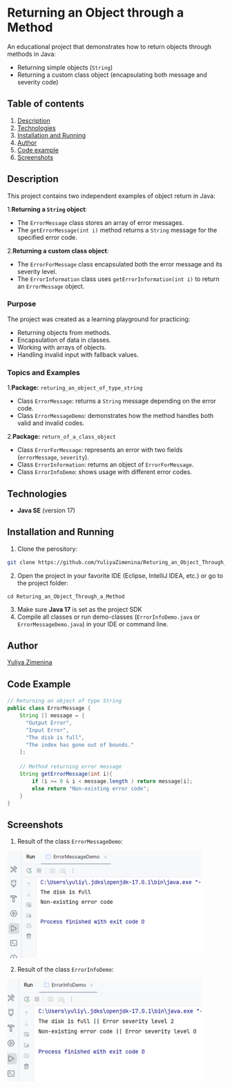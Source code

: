# Returning an Object through a Method

An educational project that demonstrates how to return objects through methods in Java:
- Returning simple objects (`String`)
- Returning a custom class object (encapsulating both message and severity code)

## Table of contents
1. [Description](#description)
2. [Technologies](#technologies)
3. [Installation and Running](#installation-and-running)
4. [Author](#author)
5. [Code example](#code-example)
6. [Screenshots](#screenshots)

## Description

This project contains two independent examples of object return in Java:

1.**Returning a `String` object**:
- The  `ErrorMessage` class stores an array of error messages.
- The `getErrorMessage(int i)` method returns a `String` message for the specified error code.

2.**Returning a custom class object**:
- The `ErrorForMessage` class encapsulated both the error message and its severity level.
- The `ErrorInformation` class uses `getErrorInformation(int i)` to return an `ErrorMessage` object.

### Purpose

The project was created as a learning playground for practicing:
- Returning objects from methods.
- Encapsulation of data in classes.
- Working with arrays of objects.
- Handling invalid input with fallback values.

### Topics and Examples

1.**Package:** `returing_an_object_of_type_string`
- Class `ErrorMessage`: returns a `String` message depending on the error code.
- Class `ErrorMessageDemo`: demonstrates how the method handles both valid and invalid codes.

2.**Package:** `return_of_a_class_object`
- Class `ErrorForMessage`: represents an error with two fields (`errorMessage`, `severity`).
- Class `ErrorInformation`: returns an object of `ErrorForMessage`.
- Class `ErrorInfoDemo`: shows usage with different error codes.

## Technologies

- **Java SE** (version 17)

## Installation and Running

1. Clone the perository:
   
```bash
git clone https://github.com/YuliyaZimenina/Returing_an_Object_Through_a_Method.git
```

2. Open the project in your favorite IDE (Eclipse, IntelliJ IDEA, etc.) or go to the project folder:

```
cd Returing_an_Object_Through_a_Method
```
3. Make sure **Java 17** is set as the project SDK
4. Compile all classes or run demo-classes (`ErrorInfoDemo.java` or `ErrorMessageDemo.java`) in your IDE or command line.

## Author

[Yuliya Zimenina](https://github.com/YuliyaZimenina)

## Code Example

```java
// Returning an object of type String
public class ErrorMessage {
    String [] message = {
      "Output Error",
      "Input Error",
      "The disk is full",
      "The index has gone out of bounds."
    };

    // Method returning error message
    String getErrorMessage(int i){
        if (i >= 0 & i < message.length ) return message[i];
        else return "Non-existing error code";
    }
}
```

## Screenshots

1. Result of the class `ErrorMessageDemo`:

<img src="images/Output%20ErrorMessageDemo.png" alt="Output ErrorMessageDemo.java" width="450"/>

2. Result of the class `ErrorInfoDemo`:

<img src="images/Output%20ErroInfoDemo.png" alt="Output ErrorInfoDemo.java" width="450"/>
